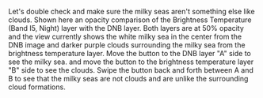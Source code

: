 Let's double check and make sure the milky seas aren't something else like clouds. Shown here an opacity comparison of the Brightness Temperature (Band I5, Night) layer with the DNB layer. Both layers are at 50% opacity and the view currently shows the white milky sea in the center from the DNB image and darker purple clouds surrounding the milky sea from the brightness temperature layer. Move the button to the DNB layer "A" side to see the milky sea. and move the button to the brightness temperature layer "B" side to see the clouds. Swipe the button back and forth between A and B to see that the milky seas are not clouds and are unlike the surrounding cloud formations.